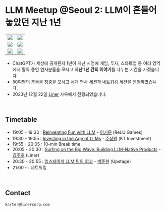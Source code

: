 # LLM Meetup @Seoul 2: LLM이 흔들어 놓았던 지난 1년

|                            |                            |
| -------------------------- | -------------------------- |
| ![](/Seoul/2/assets/1.jpg) | ![](/Seoul/2/assets/2.jpg) |
| ![](/Seoul/2/assets/3.jpg) | ![](/Seoul/2/assets/4.jpg) |
| ![](/Seoul/2/assets/5.jpg) | ![](/Seoul/2/assets/6.jpg) |

- ChatGPT가 세상에 공개된지 1년이 지난 시점에 게임, 투자, 스타트업 등 여러 영역에서 활약 중인 연사분들을 모시고 **지난 1년 간의 이야기**를 나누는 시간을 가졌습니다.
- 50여명의 분들을 청중을 모시고 네개 연사 세션과 네트워킹 세션을 진행하였습니다.
- 2023년 12월 22일 [Liner](https://getliner.com/en) 사옥에서 진행되었습니다.

<br>

## Timetable

- 19:05 - 19:30 : [Reinventing Fun with LLM](/Seoul/2/1-reinventing-fun-with-llm.pdf) - [이기문](https://www.linkedin.com/in/gimunlee/) (ReLU Games)
- 19:30 - 19:55 : [Investing in the Age of LLMs](/Seoul/2/2-investing-in-the-age-of-llms.pdf) - [주상원](https://www.linkedin.com/in/sangwon-joo-356588179/) (KT Investment)
- 19:55 - 20:05 : 10-min Break time
- 20:05 - 20:30 : [Surfing on the Big Wave: Building LLM-Native Products](/Seoul/2/3-building-llm-native-products.pdf) - [김주호](https://www.linkedin.com/in/joohokim/) (Liner)
- 20:30 - 20:55 : [업스테이지 LLM 팀의 회고](/Seoul/2/4-upstage-llm-retrospect.pdf) - [박준현](https://www.linkedin.com/in/junhyun-park-8b823b1b4/) (Upstage)
- 21:00 - : 네트워킹

<br>

## Contact

```
karter@linercorp.com
```

